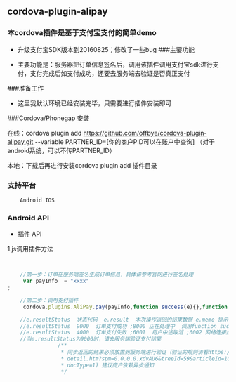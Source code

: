 ## cordova-plugin-alipay ##

### 本cordova插件是基于支付宝支付的简单demo
 - 升级支付宝SDK版本到20160825；修改了一些bug
###主要功能

 - 主要功能是：服务器把订单信息签名后，调用该插件调用支付宝sdk进行支付，支付完成后如支付成功，还要去服务端去验证是否真正支付

###准备工作

 - 这里我默认环境已经安装完毕，只需要进行插件安装即可

###Cordova/Phonegap 安装

   在线：cordova plugin add https://github.com/offbye/cordova-plugin-alipay.git --variable PARTNER_ID=[你的商户PID可以在账户中查询]
   （对于android系统，可以不传PARTNER_ID）

   本地：下载后再进行安装cordova plugin add 插件目录

### 支持平台

		Android IOS

### Android API

+ 插件 API

1.js调用插件方法
```js


    //第一步：订单在服务端签名生成订单信息，具体请参考官网进行签名处理
     var payInfo  = "xxxx"
;

    //第二步：调用支付插件        	
     cordova.plugins.AliPay.pay(payInfo,function success(e){},function error(e){});

	//e.resultStatus  状态代码  e.result  本次操作返回的结果数据 e.memo 提示信息
	//e.resultStatus  9000  订单支付成功 ;8000 正在处理中  调用function success
	//e.resultStatus  4000  订单支付失败 ;6001  用户中途取消 ;6002 网络连接出错  调用function error
	//当e.resultStatus为9000时，请去服务端验证支付结果
	 			/**
				 * 同步返回的结果必须放置到服务端进行验证（验证的规则请看https://doc.open.alipay.com/doc2/
				 * detail.htm?spm=0.0.0.0.xdvAU6&treeId=59&articleId=103665&
				 * docType=1) 建议商户依赖异步通知
				 */

```

